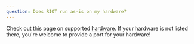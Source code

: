 ```yaml
---
question: Does RIOT run as-is on my hardware?
---
```


Check out this page on supported [hardware](https://www.riot-os.org/boards.html).
If your hardware is not listed there, you're welcome to provide a port for your hardware!
